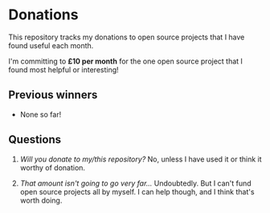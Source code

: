 # Donations

This repository tracks my donations to open source projects that I have found useful each month.

I'm committing to **£10 per month** for the one open source project that I found most helpful or interesting!

## Previous winners

- None so far!

## Questions

1. *Will you donate to my/this repository?*
  No, unless I have used it or think it worthy of donation.

2. *That amount isn't going to go very far...*
  Undoubtedly.  But I can't fund open source projects all by myself.  I can help though, and I think that's worth doing.
